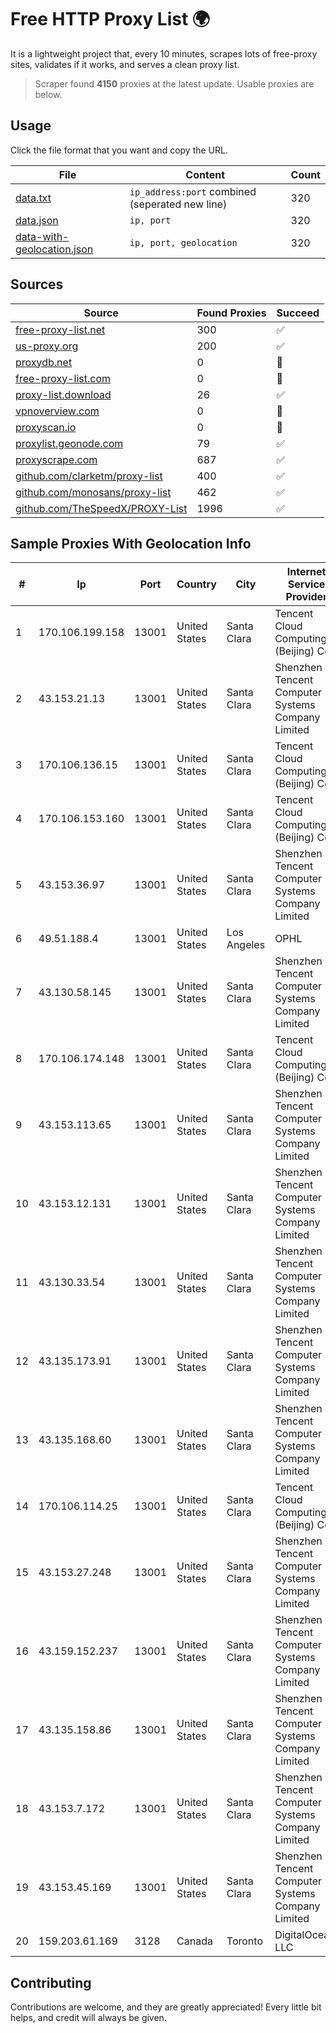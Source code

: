 
# Free HTTP Proxy List 🌍

It is a lightweight project that, every 10 minutes, scrapes lots of free-proxy sites, validates if it works, and serves a clean proxy list.


> Scraper found **4150** proxies at the latest update. Usable proxies are below.

## Usage

Click the file format that you want and copy the URL.


|File|Content|Count|
|----|-------|-----|
|[data.txt](https://raw.githubusercontent.com/themiralay/Proxy-List-World/master/data.txt)|`ip_address:port` combined (seperated new line)|320|
|[data.json](https://raw.githubusercontent.com/themiralay/Proxy-List-World/master/data.json)|`ip, port`|320|
|[data-with-geolocation.json](https://raw.githubusercontent.com/themiralay/Proxy-List-World/master/data-with-geolocation.json)|`ip, port, geolocation`|320|

## Sources

|Source|Found Proxies|Succeed|
|------|-------------|-------|
|[free-proxy-list.net](https://free-proxy-list.net)|300|✅|
|[us-proxy.org](https://www.us-proxy.org)|200|✅|
|[proxydb.net](http://proxydb.net)|0|🚫|
|[free-proxy-list.com](https://free-proxy-list.com/?page=&port=&type%5B%5D=http&type%5B%5D=https&up_time=0&search=Search)|0|🚫|
|[proxy-list.download](https://www.proxy-list.download/HTTP)|26|✅|
|[vpnoverview.com](https://vpnoverview.com/privacy/anonymous-browsing/free-proxy-servers)|0|🚫|
|[proxyscan.io](https://www.proxyscan.io)|0|🚫|
|[proxylist.geonode.com](https://proxylist.geonode.com/api/proxy-list?limit=300&page=1&sort_by=lastChecked&sort_type=desc&protocols=http,https)|79|✅|
|[proxyscrape.com](https://api.proxyscrape.com/v2/?request=displayproxies&protocol=http&timeout=10000&country=all&ssl=all&anonymity=all)|687|✅|
|[github.com/clarketm/proxy-list](https://raw.githubusercontent.com/clarketm/proxy-list/master/proxy-list-raw.txt)|400|✅|
|[github.com/monosans/proxy-list](https://raw.githubusercontent.com/monosans/proxy-list/main/proxies/http.txt)|462|✅|
|[github.com/TheSpeedX/PROXY-List](https://raw.githubusercontent.com/TheSpeedX/PROXY-List/master/http.txt)|1996|✅|


## Sample Proxies With Geolocation Info

|#|Ip|Port|Country|City|Internet Service Provider|
|-|--|----|-------|----|-------------------------|
|1|170.106.199.158|13001|United States|Santa Clara|Tencent Cloud Computing (Beijing) Co|
|2|43.153.21.13|13001|United States|Santa Clara|Shenzhen Tencent Computer Systems Company Limited|
|3|170.106.136.15|13001|United States|Santa Clara|Tencent Cloud Computing (Beijing) Co|
|4|170.106.153.160|13001|United States|Santa Clara|Tencent Cloud Computing (Beijing) Co|
|5|43.153.36.97|13001|United States|Santa Clara|Shenzhen Tencent Computer Systems Company Limited|
|6|49.51.188.4|13001|United States|Los Angeles|OPHL|
|7|43.130.58.145|13001|United States|Santa Clara|Shenzhen Tencent Computer Systems Company Limited|
|8|170.106.174.148|13001|United States|Santa Clara|Tencent Cloud Computing (Beijing) Co|
|9|43.153.113.65|13001|United States|Santa Clara|Shenzhen Tencent Computer Systems Company Limited|
|10|43.153.12.131|13001|United States|Santa Clara|Shenzhen Tencent Computer Systems Company Limited|
|11|43.130.33.54|13001|United States|Santa Clara|Shenzhen Tencent Computer Systems Company Limited|
|12|43.135.173.91|13001|United States|Santa Clara|Shenzhen Tencent Computer Systems Company Limited|
|13|43.135.168.60|13001|United States|Santa Clara|Shenzhen Tencent Computer Systems Company Limited|
|14|170.106.114.25|13001|United States|Santa Clara|Tencent Cloud Computing (Beijing) Co|
|15|43.153.27.248|13001|United States|Santa Clara|Shenzhen Tencent Computer Systems Company Limited|
|16|43.159.152.237|13001|United States|Santa Clara|Shenzhen Tencent Computer Systems Company Limited|
|17|43.135.158.86|13001|United States|Santa Clara|Shenzhen Tencent Computer Systems Company Limited|
|18|43.153.7.172|13001|United States|Santa Clara|Shenzhen Tencent Computer Systems Company Limited|
|19|43.153.45.169|13001|United States|Santa Clara|Shenzhen Tencent Computer Systems Company Limited|
|20|159.203.61.169|3128|Canada|Toronto|DigitalOcean, LLC|



## Contributing

Contributions are welcome, and they are greatly appreciated! Every
little bit helps, and credit will always be given.

